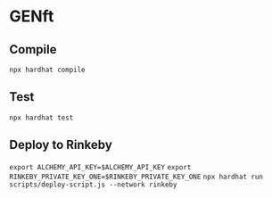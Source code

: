 # GENft

## Compile
`npx hardhat compile`

## Test
`npx hardhat test`

## Deploy to Rinkeby
`export ALCHEMY_API_KEY=$ALCHEMY_API_KEY`
`export RINKEBY_PRIVATE_KEY_ONE=$RINKEBY_PRIVATE_KEY_ONE`
`npx hardhat run scripts/deploy-script.js --network rinkeby`
